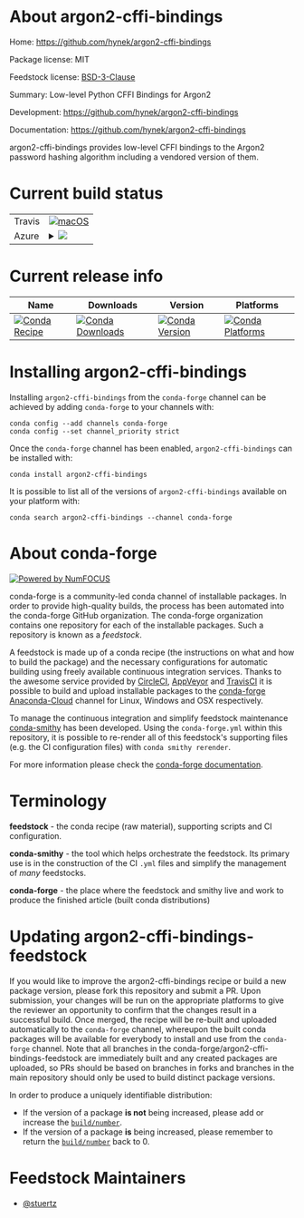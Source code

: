 About argon2-cffi-bindings
==========================

Home: https://github.com/hynek/argon2-cffi-bindings

Package license: MIT

Feedstock license: [BSD-3-Clause](https://github.com/conda-forge/argon2-cffi-bindings-feedstock/blob/master/LICENSE.txt)

Summary: Low-level Python CFFI Bindings for Argon2

Development: https://github.com/hynek/argon2-cffi-bindings

Documentation: https://github.com/hynek/argon2-cffi-bindings

argon2-cffi-bindings provides low-level CFFI bindings to the Argon2
password hashing algorithm including a vendored version of them.


Current build status
====================


<table><tr>
    <td>Travis</td>
    <td>
      <a href="https://travis-ci.com/conda-forge/argon2-cffi-bindings-feedstock">
        <img alt="macOS" src="https://img.shields.io/travis/com/conda-forge/argon2-cffi-bindings-feedstock/master.svg?label=macOS">
      </a>
    </td>
  </tr>
    
  <tr>
    <td>Azure</td>
    <td>
      <details>
        <summary>
          <a href="https://dev.azure.com/conda-forge/feedstock-builds/_build/latest?definitionId=14903&branchName=master">
            <img src="https://dev.azure.com/conda-forge/feedstock-builds/_apis/build/status/argon2-cffi-bindings-feedstock?branchName=master">
          </a>
        </summary>
        <table>
          <thead><tr><th>Variant</th><th>Status</th></tr></thead>
          <tbody><tr>
              <td>linux_64_python3.7.____cpython</td>
              <td>
                <a href="https://dev.azure.com/conda-forge/feedstock-builds/_build/latest?definitionId=14903&branchName=master">
                  <img src="https://dev.azure.com/conda-forge/feedstock-builds/_apis/build/status/argon2-cffi-bindings-feedstock?branchName=master&jobName=linux&configuration=linux_64_python3.7.____cpython" alt="variant">
                </a>
              </td>
            </tr><tr>
              <td>linux_64_python3.8.____cpython</td>
              <td>
                <a href="https://dev.azure.com/conda-forge/feedstock-builds/_build/latest?definitionId=14903&branchName=master">
                  <img src="https://dev.azure.com/conda-forge/feedstock-builds/_apis/build/status/argon2-cffi-bindings-feedstock?branchName=master&jobName=linux&configuration=linux_64_python3.8.____cpython" alt="variant">
                </a>
              </td>
            </tr><tr>
              <td>linux_64_python3.9.____cpython</td>
              <td>
                <a href="https://dev.azure.com/conda-forge/feedstock-builds/_build/latest?definitionId=14903&branchName=master">
                  <img src="https://dev.azure.com/conda-forge/feedstock-builds/_apis/build/status/argon2-cffi-bindings-feedstock?branchName=master&jobName=linux&configuration=linux_64_python3.9.____cpython" alt="variant">
                </a>
              </td>
            </tr><tr>
              <td>linux_aarch64_python3.7.____cpython</td>
              <td>
                <a href="https://dev.azure.com/conda-forge/feedstock-builds/_build/latest?definitionId=14903&branchName=master">
                  <img src="https://dev.azure.com/conda-forge/feedstock-builds/_apis/build/status/argon2-cffi-bindings-feedstock?branchName=master&jobName=linux&configuration=linux_aarch64_python3.7.____cpython" alt="variant">
                </a>
              </td>
            </tr><tr>
              <td>linux_aarch64_python3.8.____cpython</td>
              <td>
                <a href="https://dev.azure.com/conda-forge/feedstock-builds/_build/latest?definitionId=14903&branchName=master">
                  <img src="https://dev.azure.com/conda-forge/feedstock-builds/_apis/build/status/argon2-cffi-bindings-feedstock?branchName=master&jobName=linux&configuration=linux_aarch64_python3.8.____cpython" alt="variant">
                </a>
              </td>
            </tr><tr>
              <td>linux_aarch64_python3.9.____cpython</td>
              <td>
                <a href="https://dev.azure.com/conda-forge/feedstock-builds/_build/latest?definitionId=14903&branchName=master">
                  <img src="https://dev.azure.com/conda-forge/feedstock-builds/_apis/build/status/argon2-cffi-bindings-feedstock?branchName=master&jobName=linux&configuration=linux_aarch64_python3.9.____cpython" alt="variant">
                </a>
              </td>
            </tr><tr>
              <td>linux_ppc64le_python3.7.____cpython</td>
              <td>
                <a href="https://dev.azure.com/conda-forge/feedstock-builds/_build/latest?definitionId=14903&branchName=master">
                  <img src="https://dev.azure.com/conda-forge/feedstock-builds/_apis/build/status/argon2-cffi-bindings-feedstock?branchName=master&jobName=linux&configuration=linux_ppc64le_python3.7.____cpython" alt="variant">
                </a>
              </td>
            </tr><tr>
              <td>linux_ppc64le_python3.8.____cpython</td>
              <td>
                <a href="https://dev.azure.com/conda-forge/feedstock-builds/_build/latest?definitionId=14903&branchName=master">
                  <img src="https://dev.azure.com/conda-forge/feedstock-builds/_apis/build/status/argon2-cffi-bindings-feedstock?branchName=master&jobName=linux&configuration=linux_ppc64le_python3.8.____cpython" alt="variant">
                </a>
              </td>
            </tr><tr>
              <td>linux_ppc64le_python3.9.____cpython</td>
              <td>
                <a href="https://dev.azure.com/conda-forge/feedstock-builds/_build/latest?definitionId=14903&branchName=master">
                  <img src="https://dev.azure.com/conda-forge/feedstock-builds/_apis/build/status/argon2-cffi-bindings-feedstock?branchName=master&jobName=linux&configuration=linux_ppc64le_python3.9.____cpython" alt="variant">
                </a>
              </td>
            </tr><tr>
              <td>osx_64_python3.7.____cpython</td>
              <td>
                <a href="https://dev.azure.com/conda-forge/feedstock-builds/_build/latest?definitionId=14903&branchName=master">
                  <img src="https://dev.azure.com/conda-forge/feedstock-builds/_apis/build/status/argon2-cffi-bindings-feedstock?branchName=master&jobName=osx&configuration=osx_64_python3.7.____cpython" alt="variant">
                </a>
              </td>
            </tr><tr>
              <td>osx_64_python3.8.____cpython</td>
              <td>
                <a href="https://dev.azure.com/conda-forge/feedstock-builds/_build/latest?definitionId=14903&branchName=master">
                  <img src="https://dev.azure.com/conda-forge/feedstock-builds/_apis/build/status/argon2-cffi-bindings-feedstock?branchName=master&jobName=osx&configuration=osx_64_python3.8.____cpython" alt="variant">
                </a>
              </td>
            </tr><tr>
              <td>osx_64_python3.9.____cpython</td>
              <td>
                <a href="https://dev.azure.com/conda-forge/feedstock-builds/_build/latest?definitionId=14903&branchName=master">
                  <img src="https://dev.azure.com/conda-forge/feedstock-builds/_apis/build/status/argon2-cffi-bindings-feedstock?branchName=master&jobName=osx&configuration=osx_64_python3.9.____cpython" alt="variant">
                </a>
              </td>
            </tr><tr>
              <td>win_64_python3.7.____cpython</td>
              <td>
                <a href="https://dev.azure.com/conda-forge/feedstock-builds/_build/latest?definitionId=14903&branchName=master">
                  <img src="https://dev.azure.com/conda-forge/feedstock-builds/_apis/build/status/argon2-cffi-bindings-feedstock?branchName=master&jobName=win&configuration=win_64_python3.7.____cpython" alt="variant">
                </a>
              </td>
            </tr><tr>
              <td>win_64_python3.8.____cpython</td>
              <td>
                <a href="https://dev.azure.com/conda-forge/feedstock-builds/_build/latest?definitionId=14903&branchName=master">
                  <img src="https://dev.azure.com/conda-forge/feedstock-builds/_apis/build/status/argon2-cffi-bindings-feedstock?branchName=master&jobName=win&configuration=win_64_python3.8.____cpython" alt="variant">
                </a>
              </td>
            </tr><tr>
              <td>win_64_python3.9.____cpython</td>
              <td>
                <a href="https://dev.azure.com/conda-forge/feedstock-builds/_build/latest?definitionId=14903&branchName=master">
                  <img src="https://dev.azure.com/conda-forge/feedstock-builds/_apis/build/status/argon2-cffi-bindings-feedstock?branchName=master&jobName=win&configuration=win_64_python3.9.____cpython" alt="variant">
                </a>
              </td>
            </tr>
          </tbody>
        </table>
      </details>
    </td>
  </tr>
</table>

Current release info
====================

| Name | Downloads | Version | Platforms |
| --- | --- | --- | --- |
| [![Conda Recipe](https://img.shields.io/badge/recipe-argon2--cffi--bindings-green.svg)](https://anaconda.org/conda-forge/argon2-cffi-bindings) | [![Conda Downloads](https://img.shields.io/conda/dn/conda-forge/argon2-cffi-bindings.svg)](https://anaconda.org/conda-forge/argon2-cffi-bindings) | [![Conda Version](https://img.shields.io/conda/vn/conda-forge/argon2-cffi-bindings.svg)](https://anaconda.org/conda-forge/argon2-cffi-bindings) | [![Conda Platforms](https://img.shields.io/conda/pn/conda-forge/argon2-cffi-bindings.svg)](https://anaconda.org/conda-forge/argon2-cffi-bindings) |

Installing argon2-cffi-bindings
===============================

Installing `argon2-cffi-bindings` from the `conda-forge` channel can be achieved by adding `conda-forge` to your channels with:

```
conda config --add channels conda-forge
conda config --set channel_priority strict
```

Once the `conda-forge` channel has been enabled, `argon2-cffi-bindings` can be installed with:

```
conda install argon2-cffi-bindings
```

It is possible to list all of the versions of `argon2-cffi-bindings` available on your platform with:

```
conda search argon2-cffi-bindings --channel conda-forge
```


About conda-forge
=================

[![Powered by
NumFOCUS](https://img.shields.io/badge/powered%20by-NumFOCUS-orange.svg?style=flat&colorA=E1523D&colorB=007D8A)](https://numfocus.org)

conda-forge is a community-led conda channel of installable packages.
In order to provide high-quality builds, the process has been automated into the
conda-forge GitHub organization. The conda-forge organization contains one repository
for each of the installable packages. Such a repository is known as a *feedstock*.

A feedstock is made up of a conda recipe (the instructions on what and how to build
the package) and the necessary configurations for automatic building using freely
available continuous integration services. Thanks to the awesome service provided by
[CircleCI](https://circleci.com/), [AppVeyor](https://www.appveyor.com/)
and [TravisCI](https://travis-ci.com/) it is possible to build and upload installable
packages to the [conda-forge](https://anaconda.org/conda-forge)
[Anaconda-Cloud](https://anaconda.org/) channel for Linux, Windows and OSX respectively.

To manage the continuous integration and simplify feedstock maintenance
[conda-smithy](https://github.com/conda-forge/conda-smithy) has been developed.
Using the ``conda-forge.yml`` within this repository, it is possible to re-render all of
this feedstock's supporting files (e.g. the CI configuration files) with ``conda smithy rerender``.

For more information please check the [conda-forge documentation](https://conda-forge.org/docs/).

Terminology
===========

**feedstock** - the conda recipe (raw material), supporting scripts and CI configuration.

**conda-smithy** - the tool which helps orchestrate the feedstock.
                   Its primary use is in the construction of the CI ``.yml`` files
                   and simplify the management of *many* feedstocks.

**conda-forge** - the place where the feedstock and smithy live and work to
                  produce the finished article (built conda distributions)


Updating argon2-cffi-bindings-feedstock
=======================================

If you would like to improve the argon2-cffi-bindings recipe or build a new
package version, please fork this repository and submit a PR. Upon submission,
your changes will be run on the appropriate platforms to give the reviewer an
opportunity to confirm that the changes result in a successful build. Once
merged, the recipe will be re-built and uploaded automatically to the
`conda-forge` channel, whereupon the built conda packages will be available for
everybody to install and use from the `conda-forge` channel.
Note that all branches in the conda-forge/argon2-cffi-bindings-feedstock are
immediately built and any created packages are uploaded, so PRs should be based
on branches in forks and branches in the main repository should only be used to
build distinct package versions.

In order to produce a uniquely identifiable distribution:
 * If the version of a package **is not** being increased, please add or increase
   the [``build/number``](https://docs.conda.io/projects/conda-build/en/latest/resources/define-metadata.html#build-number-and-string).
 * If the version of a package **is** being increased, please remember to return
   the [``build/number``](https://docs.conda.io/projects/conda-build/en/latest/resources/define-metadata.html#build-number-and-string)
   back to 0.

Feedstock Maintainers
=====================

* [@stuertz](https://github.com/stuertz/)

